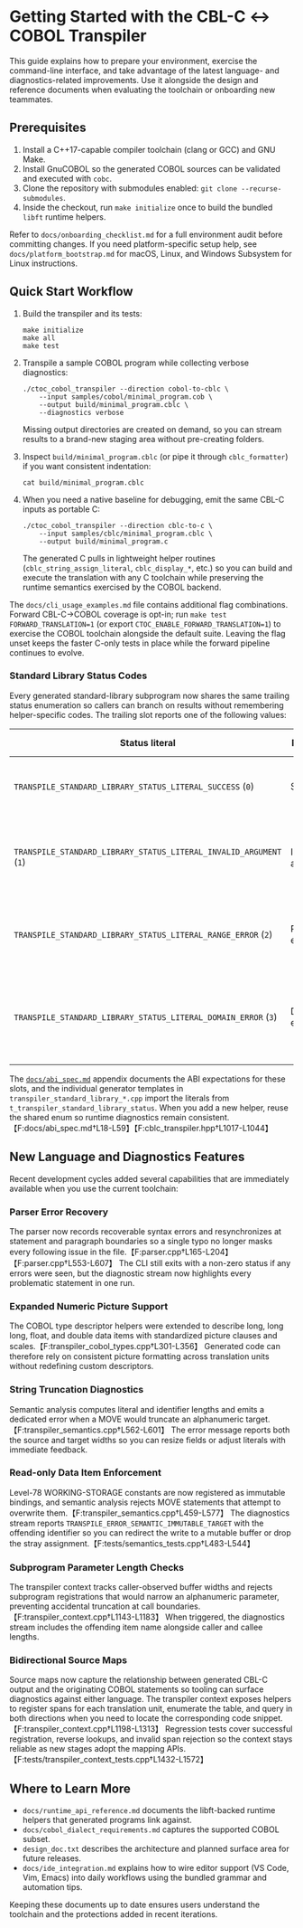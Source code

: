 # Getting Started with the CBL-C ↔ COBOL Transpiler

This guide explains how to prepare your environment, exercise the command-line interface, and take advantage of the latest language- and diagnostics-related improvements. Use it alongside the design and reference documents when evaluating the toolchain or onboarding new teammates.

## Prerequisites

1. Install a C++17-capable compiler toolchain (clang or GCC) and GNU Make.
2. Install GnuCOBOL so the generated COBOL sources can be validated and executed with `cobc`.
3. Clone the repository with submodules enabled: `git clone --recurse-submodules`.
4. Inside the checkout, run `make initialize` once to build the bundled `libft` runtime helpers.

Refer to `docs/onboarding_checklist.md` for a full environment audit before committing changes. If you need platform-specific setup help, see `docs/platform_bootstrap.md` for macOS, Linux, and Windows Subsystem for Linux instructions.

## Quick Start Workflow

1. Build the transpiler and its tests:
   ```
   make initialize
   make all
   make test
   ```
2. Transpile a sample COBOL program while collecting verbose diagnostics:
   ```
   ./ctoc_cobol_transpiler --direction cobol-to-cblc \
       --input samples/cobol/minimal_program.cob \
       --output build/minimal_program.cblc \
       --diagnostics verbose
   ```
   Missing output directories are created on demand, so you can stream results to a brand-new staging area without pre-creating folders.
3. Inspect `build/minimal_program.cblc` (or pipe it through `cblc_formatter`) if you want consistent indentation:
   ```
   cat build/minimal_program.cblc
   ```

4. When you need a native baseline for debugging, emit the same CBL-C inputs as portable C:
   ```
   ./ctoc_cobol_transpiler --direction cblc-to-c \
       --input samples/cblc/minimal_program.cblc \
       --output build/minimal_program.c
   ```
   The generated C pulls in lightweight helper routines (`cblc_string_assign_literal`, `cblc_display_*`, etc.) so you can build and execute the translation with any C toolchain while preserving the runtime semantics exercised by the COBOL backend.

The `docs/cli_usage_examples.md` file contains additional flag combinations. Forward CBL-C→COBOL coverage is opt-in; run `make test FORWARD_TRANSLATION=1` (or export `CTOC_ENABLE_FORWARD_TRANSLATION=1`) to exercise the COBOL toolchain alongside the default suite. Leaving the flag unset keeps the faster C-only tests in place while the forward pipeline continues to evolve.

### Standard Library Status Codes

Every generated standard-library subprogram now shares the same trailing status enumeration so callers can branch on results without remembering helper-specific codes. The trailing slot reports one of the following values:

| Status literal | Meaning | When it occurs |
| --- | --- | --- |
| `TRANSPILE_STANDARD_LIBRARY_STATUS_LITERAL_SUCCESS` (`0`) | Success | The helper completed without validation problems. |
| `TRANSPILE_STANDARD_LIBRARY_STATUS_LITERAL_INVALID_ARGUMENT` (`1`) | Invalid argument | Callers provided malformed input, such as non-digit characters to `CBLC-ATOI`. |
| `TRANSPILE_STANDARD_LIBRARY_STATUS_LITERAL_RANGE_ERROR` (`2`) | Range error | The helper detected overflow or a value that could not fit in the target. |
| `TRANSPILE_STANDARD_LIBRARY_STATUS_LITERAL_DOMAIN_ERROR` (`3`) | Domain error | Mathematical domain checks failed (for example, a negative operand passed to `CBLC-SQRT`). |

The [`docs/abi_spec.md`](abi_spec.md) appendix documents the ABI expectations for these slots, and the individual generator templates in `transpiler_standard_library_*.cpp` import the literals from `t_transpiler_standard_library_status`. When you add a new helper, reuse the shared enum so runtime diagnostics remain consistent.【F:docs/abi_spec.md†L18-L59】【F:cblc_transpiler.hpp†L1017-L1044】

## New Language and Diagnostics Features

Recent development cycles added several capabilities that are immediately available when you use the current toolchain:

### Parser Error Recovery

The parser now records recoverable syntax errors and resynchronizes at statement and paragraph boundaries so a single typo no longer masks every following issue in the file.【F:parser.cpp†L165-L204】【F:parser.cpp†L553-L607】 The CLI still exits with a non-zero status if any errors were seen, but the diagnostic stream now highlights every problematic statement in one run.

### Expanded Numeric Picture Support

The COBOL type descriptor helpers were extended to describe long, long long, float, and double data items with standardized picture clauses and scales.【F:transpiler_cobol_types.cpp†L301-L356】 Generated code can therefore rely on consistent picture formatting across translation units without redefining custom descriptors.

### String Truncation Diagnostics

Semantic analysis computes literal and identifier lengths and emits a dedicated error when a MOVE would truncate an alphanumeric target.【F:transpiler_semantics.cpp†L562-L601】 The error message reports both the source and target widths so you can resize fields or adjust literals with immediate feedback.

### Read-only Data Item Enforcement

Level-78 WORKING-STORAGE constants are now registered as immutable bindings, and semantic analysis rejects MOVE statements that attempt to overwrite them.【F:transpiler_semantics.cpp†L459-L577】 The diagnostics stream reports `TRANSPILE_ERROR_SEMANTIC_IMMUTABLE_TARGET` with the offending identifier so you can redirect the write to a mutable buffer or drop the stray assignment.【F:tests/semantics_tests.cpp†L483-L544】

### Subprogram Parameter Length Checks

The transpiler context tracks caller-observed buffer widths and rejects subprogram registrations that would narrow an alphanumeric parameter, preventing accidental truncation at call boundaries.【F:transpiler_context.cpp†L1143-L1183】 When triggered, the diagnostics stream includes the offending item name alongside caller and callee lengths.

### Bidirectional Source Maps

Source maps now capture the relationship between generated CBL-C output and the originating COBOL statements so tooling can surface diagnostics against either language. The transpiler context exposes helpers to register spans for each translation unit, enumerate the table, and query in both directions when you need to locate the corresponding code snippet.【F:transpiler_context.cpp†L1198-L1313】 Regression tests cover successful registration, reverse lookups, and invalid span rejection so the context stays reliable as new stages adopt the mapping APIs.【F:tests/transpiler_context_tests.cpp†L1432-L1572】

## Where to Learn More

* `docs/runtime_api_reference.md` documents the libft-backed runtime helpers that generated programs link against.
* `docs/cobol_dialect_requirements.md` captures the supported COBOL subset.
* `design_doc.txt` describes the architecture and planned surface area for future releases.
* `docs/ide_integration.md` explains how to wire editor support (VS Code, Vim, Emacs) into daily workflows using the bundled grammar and automation tips.

Keeping these documents up to date ensures users understand the toolchain and the protections added in recent iterations.
